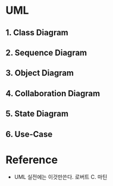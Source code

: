 # UML


## 1. Class Diagram


## 2. Sequence Diagram


## 3. Object Diagram


## 4. Collaboration Diagram


## 5. State Diagram


## 6. Use-Case


# Reference 
* UML 실전에는 이것만쓴다. 로버트 C. 마틴


